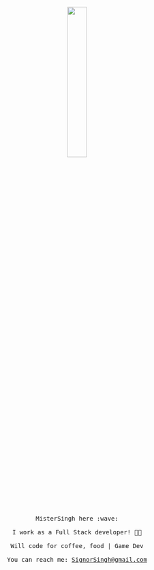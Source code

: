
<p align="center">
  <img src="https://media.giphy.com/media/MeJgB3yMMwIaHmKD4z/giphy.gif" width="30%">
  <br><br>
  <samp>
    MisterSingh here :wave:
    <br><br>
    I work as a Full Stack developer! 👨‍💻
    <br><br>
    Will code for coffee, food | Game Dev
    <br><br>
    You can reach me:  <a href = "mailto: SignorSingh@gmail.com"> SignorSingh@gmail.com</a>
  </samp>
</p>

<!--
### Hi there 👋
📫 You can reach me: SignorSingh@gmail.com
**MisterSingh/MisterSingh** is a ✨ _special_ ✨ repository because its `README.md` (this file) appears on your GitHub profile.

Here are some ideas to get you started:

- 🔭 I’m currently working on ...
- 🌱 I’m currently learning ...
- 👯 I’m looking to collaborate on ...
- 🤔 I’m looking for help with ...
- 💬 Ask me about ...
- 📫 How to reach me: ...
- 😄 Pronouns: ...
- ⚡ Fun fact: ...
-->
